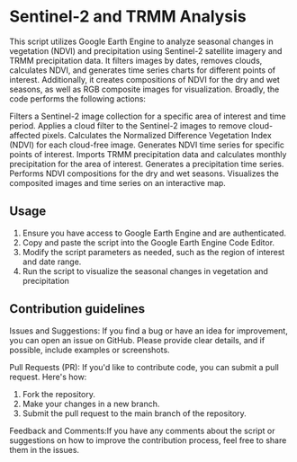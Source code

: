 # Sentinel-2 and TRMM Analysis
This script utilizes Google Earth Engine to analyze seasonal changes in vegetation (NDVI) and precipitation using Sentinel-2 satellite imagery and TRMM precipitation data. It filters images by dates, removes clouds, calculates NDVI, and generates time series charts for different points of interest. Additionally, it creates compositions of NDVI for the dry and wet seasons, as well as RGB composite images for visualization.
Broadly, the code performs the following actions:

Filters a Sentinel-2 image collection for a specific area of interest and time period.
Applies a cloud filter to the Sentinel-2 images to remove cloud-affected pixels.
Calculates the Normalized Difference Vegetation Index (NDVI) for each cloud-free image.
Generates NDVI time series for specific points of interest.
Imports TRMM precipitation data and calculates monthly precipitation for the area of interest.
Generates a precipitation time series.
Performs NDVI compositions for the dry and wet seasons.
Visualizes the composited images and time series on an interactive map.

## Usage
1. Ensure you have access to Google Earth Engine and are authenticated.
2. Copy and paste the script into the Google Earth Engine Code Editor.
3. Modify the script parameters as needed, such as the region of interest and date range.
4. Run the script to visualize the seasonal changes in vegetation and precipitation

## Contribution guidelines

Issues and Suggestions: If you find a bug or have an idea for improvement, you can open an issue on GitHub. Please provide clear details, and if possible, include examples or screenshots.

Pull Requests (PR): If you'd like to contribute code, you can submit a pull request. Here's how:
1. Fork the repository.
2. Make your changes in a new branch.
3. Submit the pull request to the main branch of the repository.

Feedback and Comments:If you have any comments about the script or suggestions on how to improve the contribution process, feel free to share them in the issues.
